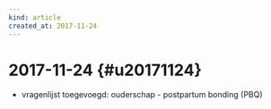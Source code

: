 ```yaml
---
kind: article
created_at: 2017-11-24
---
```


# 2017-11-24 {#u20171124}
* vragenlijst toegevoegd: ouderschap - postpartum bonding (PBQ)

